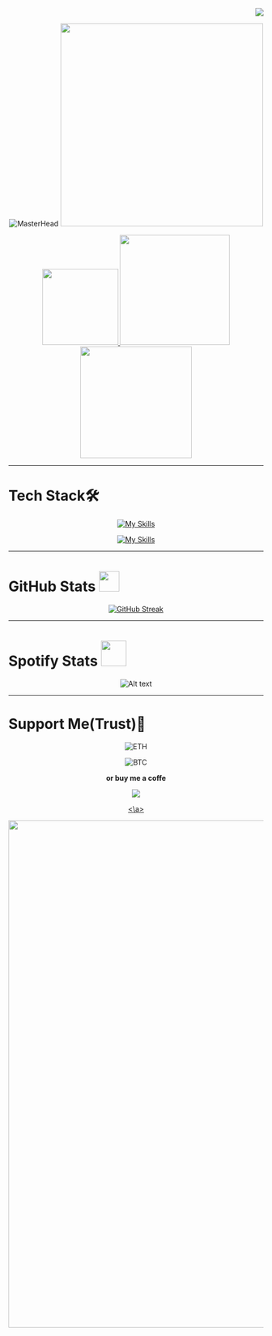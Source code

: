 <div align='right'>

![](https://komarev.com/ghpvc/?username=r1nk1337)
  
</div>

<div align='center'>

![MasterHead](https://github.com/user-attachments/assets/6118e206-0119-4823-9abe-bb23c3801db3)
<img align= "righ" width="400" src="https://cdn.dribbble.com/users/1187278/screenshots/16762086/media/10ba6161c70f3edd67f34e229b62b852.gif">

</div>

<div align='center'>

<a href='https://mail.google.com/mail/u/0/?fs=1&tf=cm&source=mailto&to=marton4ikmario%40gmail.com'>
<img src ='https://img.shields.io/badge/Email-me-red?logo=gmail&logoColor=white&style=for-the-badge' width='150'>
</a>
<a href='https://www.instagram.com/martonn4' target='_blank'>
<img src ='https://img.shields.io/badge/Instagram-page-purple?logo=instagram&logoColor=white&style=for-the-badge' width='217'>
</a>
<a href='https://x.com/r1nk1337off?t=o0AVGm9gTO6NK8xzPf8H5g&s=09'>
<img src ='https://img.shields.io/badge/X(Twitter)-page-black?logo=x&logoColor=white&style=for-the-badge' width='220'>
</a>
  
</div>

---

# Tech Stack🛠️

<div align='center'>

[![My Skills](https://skillicons.dev/icons?i=scss,ts,python,nodejs,react&theme=dark)]()

[![My Skills](https://skillicons.dev/icons?i=firebase,tailwind,vite,docker,git&theme=dark)]()

</div>

---

# GitHub Stats <img src='https://upload.wikimedia.org/wikipedia/commons/thumb/a/ae/Github-desktop-logo-symbol.svg/2048px-Github-desktop-logo-symbol.svg.png' width='40'>

<div align='center'>
  
<!--[![r1nk's GitHub stats-Dark](https://github-readme-stats.vercel.app/api?username=r1nk1337&show_icons=true&theme=dark#gh-dark-mode-only)](https://github.com/r1nk1337/github-readme-stats#gh-dark-mode-only)-->
[![GitHub Streak](http://github-readme-streak-stats.herokuapp.com?user=r1nk1337&theme=dark)](https://git.io/streak-stats)

</div>

---

# Spotify Stats <img src="https://www.freepnglogos.com/uploads/spotify-logo-png/spotify-logo-spotify-symbol-3.png" width='50'>

<div align='center'>

![Alt text](https://spotify-recently-played-readme.vercel.app/api?user=31hbayahl3tbws6gfo4b7jvm6gxu)
  
</div>

---

# Support Me(Trust)💸

<div align='center'>

![ETH](https://img.shields.io/badge/ETH-0x5991E5aba8881acA01b40573054589B3B2ac491C-purple?logo=ethereum&logoColor=white&style=for-the-badge)

![BTC](https://img.shields.io/badge/BTC-bc1q4cp97qlzksypjxa8m0y7j0xp8lyzpzks5jxyd8-yellow?logo=bitcoin&logoColor=white&style=for-the-badge)

**or buy me a coffe**

<a href="https://www.buymeacoffee.com/r1nk">

<img src="https://img.shields.io/badge/BTC-bc1q4cp97qlzksypjxa8m0y7j0xp8lyzpzks5jxyd8-yellow?logo=bitcoin&logoColor=white&style=for-the-badge">

<\a>

</div>

<div align="center">

<img src='https://capsule-render.vercel.app/api?type=waving&color=gradient&height=100&section=footer' width='1000'>

</div>
